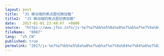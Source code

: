 ```yaml
---
layout: post
title:  "JS 移动端的焦点图切换加载"
title2:  "JS 移动端的焦点图切换加载"
date:   2017-01-01 23:49:47  +0800
source:  "https://www.jfox.info/js-%e7%a7%bb%e5%8a%a8%e7%ab%af%e7%9a%84%e7%84%a6%e7%82%b9%e5%9b%be%e5%88%87%e6%8d%a2%e5%8a%a0%e8%bd%bd.html"
fileName:  "0887"
lang:  "zh_CN"
published: true
permalink: "2017/js-%e7%a7%bb%e5%8a%a8%e7%ab%af%e7%9a%84%e7%84%a6%e7%82%b9%e5%9b%be%e5%88%87%e6%8d%a2%e5%8a%a0%e8%bd%bd.html"
---
```



